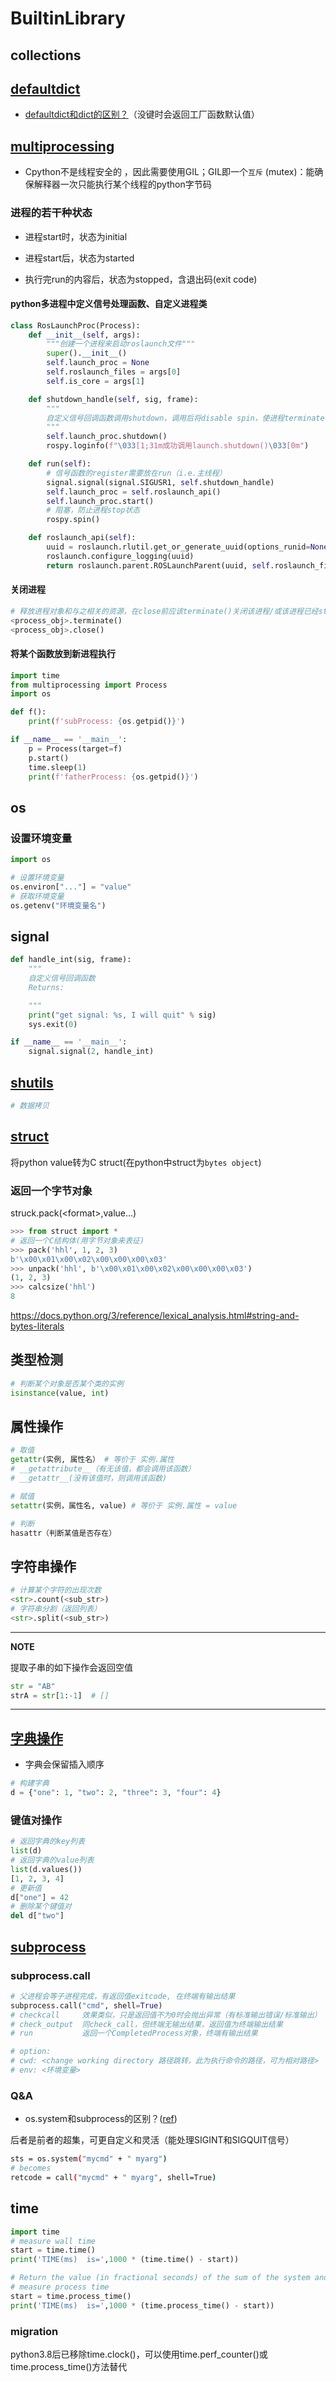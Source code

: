 # BuiltinLibrary

## collections

## [defaultdict](https://docs.python.org/3/library/collections.html#defaultdict-objects)

* [defaultdict和dict的区别？](https://www.jianshu.com/p/bbd258f99fd3)（没键时会返回工厂函数默认值）

## [multiprocessing](https://docs.python.org/3/library/multiprocessing.html#module-multiprocessing)

* Cpython不是线程安全的 ，因此需要使用GIL；GIL即一个`互斥` (mutex)：能确保解释器一次只能执行某个线程的python字节码

### 进程的若干种状态

* 进程start时，状态为initial

* 进程start后，状态为started

* 执行完run的内容后，状态为stopped，含退出码(exit code)

#### python多进程中定义信号处理函数、自定义进程类

```python
class RosLaunchProc(Process):
    def __init__(self, args):
        """创建一个进程来启动roslaunch文件"""
        super().__init__()
        self.launch_proc = None
        self.roslaunch_files = args[0]
        self.is_core = args[1]

    def shutdown_handle(self, sig, frame):
        """
        自定义信号回调函数调用shutdown，调用后将disable spin，使进程terminate
        """
        self.launch_proc.shutdown()
        rospy.loginfo(f"\033[1;31m成功调用launch.shutdown()\033[0m")

    def run(self):
        # 信号函数的register需要放在run（i.e.主线程）
        signal.signal(signal.SIGUSR1, self.shutdown_handle)
        self.launch_proc = self.roslaunch_api()
        self.launch_proc.start()
        # 阻塞，防止进程stop状态
        rospy.spin()

    def roslaunch_api(self):
        uuid = roslaunch.rlutil.get_or_generate_uuid(options_runid=None, options_wait_for_master=False)
        roslaunch.configure_logging(uuid)
        return roslaunch.parent.ROSLaunchParent(uuid, self.roslaunch_files, self.is_core)
```

#### 关闭进程

```python
# 释放进程对象和与之相关的资源，在close前应该terminate()关闭该进程/或该进程已经stopped
<process_obj>.terminate()
<process_obj>.close()
```

#### 将某个函数放到新进程执行

```python
import time
from multiprocessing import Process
import os

def f():
    print(f'subProcess: {os.getpid()}')

if __name__ == '__main__':
    p = Process(target=f)
    p.start()
    time.sleep(1)
    print(f'fatherProcess: {os.getpid()}')
```

## os

### 设置环境变量

```python
import os

# 设置环境变量
os.environ["..."] = "value"
# 获取环境变量
os.getenv("环境变量名")
```

## signal

```python
def handle_int(sig, frame):
    """
    自定义信号回调函数
    Returns:

    """
    print("get signal: %s, I will quit" % sig)
    sys.exit(0)

if __name__ == '__main__':
    signal.signal(2, handle_int)
```

## [shutils](https://docs.python.org/3/library/shutil.html#)

```bash
# 数据拷贝

```

## [struct](https://docs.python.org/3/library/struct.html)

将python value转为C struct(在python中struct为`bytes object`)

### 返回一个字节对象

struck.pack(\<format>,value...)

```python
>>> from struct import *
# 返回一个C结构体(用字节对象来表征)
>>> pack('hhl', 1, 2, 3)
b'\x00\x01\x00\x02\x00\x00\x00\x03'
>>> unpack('hhl', b'\x00\x01\x00\x02\x00\x00\x00\x03')
(1, 2, 3)
>>> calcsize('hhl')
8
```

<https://docs.python.org/3/reference/lexical_analysis.html#string-and-bytes-literals>

## 类型检测

```python
# 判断某个对象是否某个类的实例
isinstance(value, int) 
```

## 属性操作

```python
# 取值
getattr(实例, 属性名） # 等价于 实例.属性
# __getattribute__（有无该值，都会调用该函数）
# __getattr__(没有该值时，则调用该函数)

# 赋值
setattr(实例，属性名, value) # 等价于 实例.属性 = value

# 判断
hasattr（判断某值是否存在）
```

## 字符串操作

```python
# 计算某个字符的出现次数
<str>.count(<sub_str>) 
# 字符串分割（返回列表）
<str>.split(<sub_str>)
```

---

**NOTE**

提取子串的如下操作会返回空值

```python
str = "AB"
strA = str[1:-1]  # []
```

---

## [字典操作](https://docs.python.org/3/library/stdtypes.html?highlight=dict#mapping-types-dict)

* 字典会保留插入顺序

```python
# 构建字典
d = {"one": 1, "two": 2, "three": 3, "four": 4}
```

### 键值对操作

```python
# 返回字典的key列表
list(d)
# 返回字典的value列表
list(d.values())
[1, 2, 3, 4]
# 更新值
d["one"] = 42
# 删除某个键值对
del d["two"]
```

## [subprocess](https://docs.python.org/3.7/library/subprocess.html)

### subprocess.call

```python
# 父进程会等子进程完成，有返回值exitcode, 在终端有输出结果
subprocess.call("cmd", shell=True)
# checkcall     效果类似，只是返回值不为0时会抛出异常（有标准输出错误/标准输出）
# check_output  同check_call，但终端无输出结果，返回值为终端输出结果
# run           返回一个CompletedProcess对象，终端有输出结果

# option:
# cwd: <change working directory 路径跳转，此为执行命令的路径，可为相对路径>
# env: <环境变量>
```

### Q&A

* os.system和subprocess的区别？([ref](https://docs.python.org/3/library/subprocess.html#replacing-os-system))

后者是前者的超集，可更自定义和灵活（能处理SIGINT和SIGQUIT信号）

```bash
sts = os.system("mycmd" + " myarg")
# becomes
retcode = call("mycmd" + " myarg", shell=True)
```

## time

```python
import time
# measure wall time
start = time.time()
print('TIME(ms)  is=',1000 * (time.time() - start))

# Return the value (in fractional seconds) of the sum of the system and user CPU time of the current process. It does not include time elapsed during sleep. It is process-wide by definition.
# measure process time
start = time.process_time()
print('TIME(ms)  is=',1000 * (time.process_time() - start))
```

### migration

python3.8后已移除time.clock()，可以使用time.perf_counter()或time.process_time()方法替代
